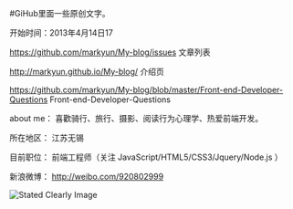 #GiHub里面一些原创文字。



开始时间：2013年4月14日17   
 
https://github.com/markyun/My-blog/issues   文章列表


http://markyun.github.io/My-blog/ 介绍页 


https://github.com/markyun/My-blog/blob/master/Front-end-Developer-Questions   Front-end-Developer-Questions



about me： 喜歡骑行、旅行、摄影、阅读行为心理学、热爱前端开发。

所在地区： 江苏无锡  

目前职位： 前端工程师（关注 JavaScript/HTML5/CSS3/Jquery/Node.js ） 

新浪微博： http://weibo.com/920802999 

![Stated Clearly Image](http://farm4.staticflickr.com/3757/9364862224_217bcf88a8_c.jpg)  

